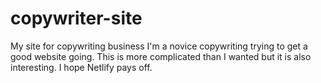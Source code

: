 # copywriter-site
My site for copywriting business
I'm a novice copywriting trying to get a good website going. This is more complicated than I wanted but it is also interesting. I hope Netlify pays off. 

